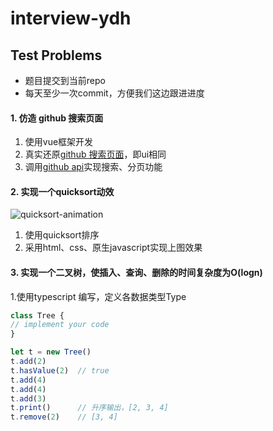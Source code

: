 # interview-ydh

## Test Problems

* 题目提交到当前repo
* 每天至少一次commit，方便我们这边跟进进度

#### 1. 仿造 github 搜索页面  
  1. 使用vue框架开发
  2. 真实还原[github 搜索页面][github_search]，即ui相同
  3. 调用[github api][github_api_v3]实现搜索、分页功能

#### 2. 实现一个quicksort动效

![quicksort-animation](https://images2017.cnblogs.com/blog/849589/201710/849589-20171015230936371-1413523412.gif)
  1. 使用quicksort排序
  2. 采用html、css、原生javascript实现上图效果

#### 3. 实现一个二叉树，使插入、查询、删除的时间复杂度为O(logn)
  1.使用typescript 编写，定义各数据类型Type
```javascript
class Tree {
// implement your code
}

let t = new Tree()
t.add(2)
t.hasValue(2)  // true
t.add(4)
t.add(4)
t.add(3)
t.print()      // 升序输出，[2, 3, 4]
t.remove(2)    // [3, 4]
```

[composition-api]:https://github.com/vuejs/composition-api
[github_search]:https://github.com/search?q=git
[github_api_v3]:https://developer.github.com/v3/
